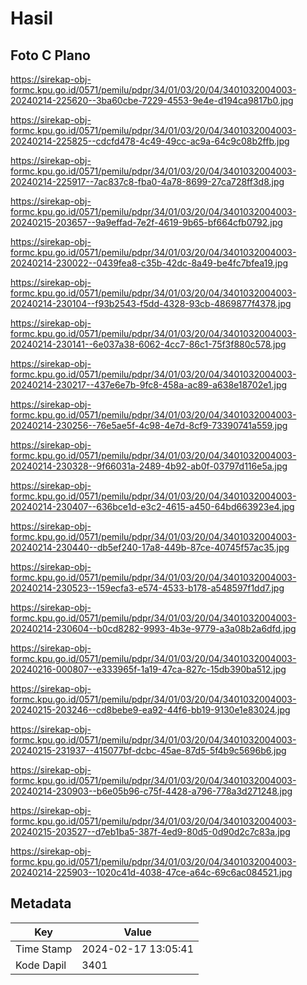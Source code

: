 # Hasil

## Foto C Plano

https://sirekap-obj-formc.kpu.go.id/0571/pemilu/pdpr/34/01/03/20/04/3401032004003-20240214-225620--3ba60cbe-7229-4553-9e4e-d194ca9817b0.jpg

https://sirekap-obj-formc.kpu.go.id/0571/pemilu/pdpr/34/01/03/20/04/3401032004003-20240214-225825--cdcfd478-4c49-49cc-ac9a-64c9c08b2ffb.jpg

https://sirekap-obj-formc.kpu.go.id/0571/pemilu/pdpr/34/01/03/20/04/3401032004003-20240214-225917--7ac837c8-fba0-4a78-8699-27ca728ff3d8.jpg

https://sirekap-obj-formc.kpu.go.id/0571/pemilu/pdpr/34/01/03/20/04/3401032004003-20240215-203657--9a9effad-7e2f-4619-9b65-bf664cfb0792.jpg

https://sirekap-obj-formc.kpu.go.id/0571/pemilu/pdpr/34/01/03/20/04/3401032004003-20240214-230022--0439fea8-c35b-42dc-8a49-be4fc7bfea19.jpg

https://sirekap-obj-formc.kpu.go.id/0571/pemilu/pdpr/34/01/03/20/04/3401032004003-20240214-230104--f93b2543-f5dd-4328-93cb-4869877f4378.jpg

https://sirekap-obj-formc.kpu.go.id/0571/pemilu/pdpr/34/01/03/20/04/3401032004003-20240214-230141--6e037a38-6062-4cc7-86c1-75f3f880c578.jpg

https://sirekap-obj-formc.kpu.go.id/0571/pemilu/pdpr/34/01/03/20/04/3401032004003-20240214-230217--437e6e7b-9fc8-458a-ac89-a638e18702e1.jpg

https://sirekap-obj-formc.kpu.go.id/0571/pemilu/pdpr/34/01/03/20/04/3401032004003-20240214-230256--76e5ae5f-4c98-4e7d-8cf9-73390741a559.jpg

https://sirekap-obj-formc.kpu.go.id/0571/pemilu/pdpr/34/01/03/20/04/3401032004003-20240214-230328--9f66031a-2489-4b92-ab0f-03797d116e5a.jpg

https://sirekap-obj-formc.kpu.go.id/0571/pemilu/pdpr/34/01/03/20/04/3401032004003-20240214-230407--636bce1d-e3c2-4615-a450-64bd663923e4.jpg

https://sirekap-obj-formc.kpu.go.id/0571/pemilu/pdpr/34/01/03/20/04/3401032004003-20240214-230440--db5ef240-17a8-449b-87ce-40745f57ac35.jpg

https://sirekap-obj-formc.kpu.go.id/0571/pemilu/pdpr/34/01/03/20/04/3401032004003-20240214-230523--159ecfa3-e574-4533-b178-a548597f1dd7.jpg

https://sirekap-obj-formc.kpu.go.id/0571/pemilu/pdpr/34/01/03/20/04/3401032004003-20240214-230604--b0cd8282-9993-4b3e-9779-a3a08b2a6dfd.jpg

https://sirekap-obj-formc.kpu.go.id/0571/pemilu/pdpr/34/01/03/20/04/3401032004003-20240216-000807--e333965f-1a19-47ca-827c-15db390ba512.jpg

https://sirekap-obj-formc.kpu.go.id/0571/pemilu/pdpr/34/01/03/20/04/3401032004003-20240215-203246--cd8bebe9-ea92-44f6-bb19-9130e1e83024.jpg

https://sirekap-obj-formc.kpu.go.id/0571/pemilu/pdpr/34/01/03/20/04/3401032004003-20240215-231937--415077bf-dcbc-45ae-87d5-5f4b9c5696b6.jpg

https://sirekap-obj-formc.kpu.go.id/0571/pemilu/pdpr/34/01/03/20/04/3401032004003-20240214-230903--b6e05b96-c75f-4428-a796-778a3d271248.jpg

https://sirekap-obj-formc.kpu.go.id/0571/pemilu/pdpr/34/01/03/20/04/3401032004003-20240215-203527--d7eb1ba5-387f-4ed9-80d5-0d90d2c7c83a.jpg

https://sirekap-obj-formc.kpu.go.id/0571/pemilu/pdpr/34/01/03/20/04/3401032004003-20240214-225903--1020c41d-4038-47ce-a64c-69c6ac084521.jpg


## Metadata

| Key        | Value               |
| ---------- | ------------------- |
| Time Stamp | 2024-02-17 13:05:41 |
| Kode Dapil | 3401                |



